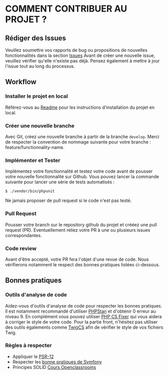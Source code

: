 # COMMENT CONTRIBUER AU PROJET ?

## Rédiger des Issues
Veuillez soumettre vos rapports de bug ou propositions de nouvelles fonctionnalités dans la section [Issues](https://github.com/AEcalle/ToDoAndCo/issues)
Avant de créer une nouvelle issue, veuillez vérifier qu'elle n'existe pas déjà. Pensez également à mettre à jour l'issue tout au long du processus.

## Workflow
### Installer le projet en local
Référez-vous au [Readme](https://github.com/AEcalle/ToDoAndCo#readme) pour les instructions d'installation du projet en local. 

### Créer une nouvelle branche
Avec Git, créez une nouvelle branche à partir de la branche `develop`. Merci de respecter la convention de nommage suivante pour votre branche : feature/functionnality-name.

### Implémenter et Tester
Implémentez votre fonctionnalité et testez votre code avant de pousser votre nouvelle fonctionnalité sur Github. Vous pouvez lancer la commande suivante pour lancer une série de tests automatisés : 
```
$ ./vendor/bin/phpunit
```
Ne jamais proposer de pull request si le code n'est pas testé.

### Pull Request
Pousser votre branch sur le repository github du projet et crééez une pull request (PR). Eventuellement reliez votre PR à une ou plusieurs issues correspondantes. 

### Code review
Avant d'être accepté, votre PR fera l'objet d'une revue de code. Nous vérifierons notamment le respect des bonnes pratiques listées ci-dessous.

## Bonnes pratiques
### Outils d'analyse de code
Aidez-vous d'outils d'analyse de code pour respecter les bonnes pratiques. Il est notamment recommandé d'utiliser [PHPStan](https://phpstan.org/) et d'obtenir 0 erreur au niveau 9. En complément vous pouvez utiliser [PHP CS Fixer](https://github.com/FriendsOfPHP/PHP-CS-Fixer) qui vous aidera à corriger le style de votre code. Pour la partie front, n'hésitez pas utiliser des outils égalements comme [TwigCS](https://github.com/friendsoftwig/twigcs) afin de vérifier le style de vos fichiers Twig.

### Règles à respecter
* Appliquer le [PSR-12](https://www.php-fig.org/psr/psr-12/)
* Respecter les [bonne pratiques de Symfony](https://symfony.com/doc/current/best_practices.html)
* Principes SOLID [Cours Openclassrooms](https://openclassrooms.com/fr/courses/7415611-ecrivez-du-php-maintenable-avec-les-principes-solid-et-les-design-patterns)
